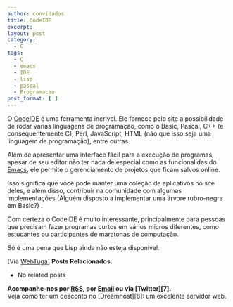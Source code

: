 ```yaml
---
author: convidados
title: CodeIDE
excerpt:
layout: post
category:
  - C
tags:
  - C
  - emacs
  - IDE
  - lisp
  - pascal
  - Programacao
post_format: [ ]
---
```

O [CodeIDE][1] é uma ferramenta incrivel. Ele fornece pelo site a possibilidade de rodar várias linguagens de programação, como o Basic, Pascal, C++ (e consequentemente C), Perl, JavaScript, HTML (não que isso seja uma linguagem de programação), entre outras.

Além de apresentar uma interface fácil para a execução de programas, apesar de seu editor não ter nada de especial como as funcionalidas do [Emacs][2], ele permite o gerenciamento de projetos que ficam salvos online.

Isso significa que você pode manter uma coleção de aplicativos no site deles, e além disso, contribuir na comunidade com algumas implementações (Alguém disposto a implementar uma árvore rubro-negra em Basic?) .

Com certeza o CodeIDE é muito interessante, principalmente para pessoas que precisam fazer programas curtos em vários micros diferentes, como estudantes ou participantes de maratonas de computação.

Só é uma pena que Lisp ainda não esteja disponível.

[Via [WebTuga][3]] 
**Posts Relacionados:** 
*   No related posts









**Acompanhe-nos por [ RSS][5], por [Email][6] ou via [Twitter][7].**  
Veja como ter um desconto no [Dreamhost][8]: um excelente servidor web.

 [1]: http://www.codeide.com/ "CodeIDE"
 [2]: http://en.wikipedia.org/wiki/Emacs "Emacs na Wikipedia"
 [3]: http://www.webtuga.com/2007/03/05/programacao/codeide-programar-online.php/ " CodeIDE - Programar Online"
 [4]: https://twitter.com/share
 [5]: http://feeds.feedburner.com/VidaGeek
 [6]: http://feedburner.google.com/fb/a/mailverify?uri=VidaGeek&loc=pt_BR


